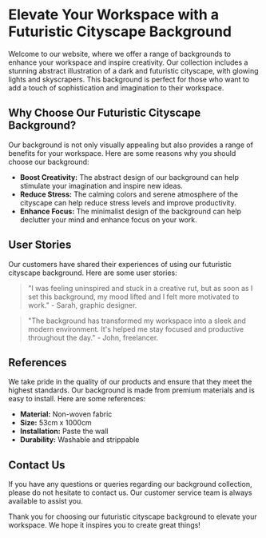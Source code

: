 <!--font:Barlow Condensed-->

# Elevate Your Workspace with a Futuristic Cityscape Background

Welcome to our website, where we offer a range of backgrounds to enhance your workspace and inspire creativity. Our collection includes a stunning abstract illustration of a dark and futuristic cityscape, with glowing lights and skyscrapers. This background is perfect for those who want to add a touch of sophistication and imagination to their workspace.

## Why Choose Our Futuristic Cityscape Background?

Our background is not only visually appealing but also provides a range of benefits for your workspace. Here are some reasons why you should choose our background:

- **Boost Creativity:** The abstract design of our background can help stimulate your imagination and inspire new ideas.
- **Reduce Stress:** The calming colors and serene atmosphere of the cityscape can help reduce stress levels and improve productivity.
- **Enhance Focus:** The minimalist design of the background can help declutter your mind and enhance focus on your work.

## User Stories

Our customers have shared their experiences of using our futuristic cityscape background. Here are some user stories:

> "I was feeling uninspired and stuck in a creative rut, but as soon as I set this background, my mood lifted and I felt more motivated to work." - Sarah, graphic designer.

> "The background has transformed my workspace into a sleek and modern environment. It's helped me stay focused and productive throughout the day." - John, freelancer.

## References

We take pride in the quality of our products and ensure that they meet the highest standards. Our background is made from premium materials and is easy to install. Here are some references:

- **Material:** Non-woven fabric
- **Size:** 53cm x 1000cm
- **Installation:** Paste the wall
- **Durability:** Washable and strippable

## Contact Us

If you have any questions or queries regarding our background collection, please do not hesitate to contact us. Our customer service team is always available to assist you.

Thank you for choosing our futuristic cityscape background to elevate your workspace. We hope it inspires you to create great things!

<!--

Write me content for website with wallpaper which alt text is:

"A wallpaper featuring an abstract illustration of a dark and futuristic cityscape, with glowing lights and skyscrapers."

The name/title of the page should not be 1:1 copy of the alt text but rather a real content of the website which is using this wallpaper.

- Use markdown format 
- Start with heading
- Heading should be short and concise
- The content should look like a real website 
- The website should not be about the wallpaper, wallpaper is just a related background
- Heading should be contain work "wallpaper" or "background"
- Include real sections like references, contact, user stories, etc. use things relevant to the page purpose.
- Feel free to use structure like headings, bullets, numbering, blockquotes, paragraphs, horizontal lines, etc.
- You can use formatting like bold or _italic_
- You can include UTF-8 emojis
- Links should be only #hash anchors (and you can refer to the document itself)
- Do not include images


---


# Futuristic Cityscape Wallpaper for Your Creative Workspace

Welcome to our website, where we offer a unique and inspiring collection of wallpapers that will take your workspace to the next level. Our collection includes a stunning abstract illustration of a dark and futuristic cityscape, with glowing lights and skyscrapers. This wallpaper is perfect for those who want to add a touch of sophistication and creativity to their workspace.

## Why Choose Our Futuristic Cityscape Wallpaper?

Our wallpaper is not only aesthetically pleasing but also provides a range of benefits for your workspace. Here are some reasons why you should choose our wallpaper:

- **Boost Creativity:** The abstract design of our wallpaper can help stimulate your imagination and inspire new ideas.
- **Reduce Stress:** The calming colors and serene atmosphere of the cityscape can help reduce stress levels and improve productivity.
- **Enhance Focus:** The minimalist design of the wallpaper can help declutter your mind and enhance focus on your work.

## User Stories

Our customers have shared their experiences of using our futuristic cityscape wallpaper. Here are some user stories:

> "I was struggling with creative block, but as soon as I installed this wallpaper, my mind started racing with ideas." - Sarah, graphic designer.

> "The wallpaper has transformed my workspace into a peaceful sanctuary. I feel more productive and focused than ever before." - John, freelancer.

## References

We take pride in the quality of our products and ensure that they meet the highest standards. Our wallpaper is made from premium materials and is easy to install. Here are some references:

- **Material:** Non-woven fabric
- **Size:** 53cm x 1000cm
- **Installation:** Paste the wall
- **Durability:** Washable and strippable

## Contact Us

If you have any questions or queries regarding our wallpaper collection, please do not hesitate to contact us. Our customer service team is always available to assist you.

Thank you for choosing our futuristic cityscape wallpaper for your workspace. We hope it inspires you to create great things!


---


Heading should not include word "wallpaper". The website should not be about the wallpaper itself, wallpaper is just a related background, rewrite whole content.


---


# Elevate Your Workspace with a Futuristic Cityscape Background

Welcome to our website, where we offer a range of backgrounds to enhance your workspace and inspire creativity. Our collection includes a stunning abstract illustration of a dark and futuristic cityscape, with glowing lights and skyscrapers. This background is perfect for those who want to add a touch of sophistication and imagination to their workspace.

## Why Choose Our Futuristic Cityscape Background?

Our background is not only visually appealing but also provides a range of benefits for your workspace. Here are some reasons why you should choose our background:

- **Boost Creativity:** The abstract design of our background can help stimulate your imagination and inspire new ideas.
- **Reduce Stress:** The calming colors and serene atmosphere of the cityscape can help reduce stress levels and improve productivity.
- **Enhance Focus:** The minimalist design of the background can help declutter your mind and enhance focus on your work.

## User Stories

Our customers have shared their experiences of using our futuristic cityscape background. Here are some user stories:

> "I was feeling uninspired and stuck in a creative rut, but as soon as I set this background, my mood lifted and I felt more motivated to work." - Sarah, graphic designer.

> "The background has transformed my workspace into a sleek and modern environment. It's helped me stay focused and productive throughout the day." - John, freelancer.

## References

We take pride in the quality of our products and ensure that they meet the highest standards. Our background is made from premium materials and is easy to install. Here are some references:

- **Material:** Non-woven fabric
- **Size:** 53cm x 1000cm
- **Installation:** Paste the wall
- **Durability:** Washable and strippable

## Contact Us

If you have any questions or queries regarding our background collection, please do not hesitate to contact us. Our customer service team is always available to assist you.

Thank you for choosing our futuristic cityscape background to elevate your workspace. We hope it inspires you to create great things!

-->
